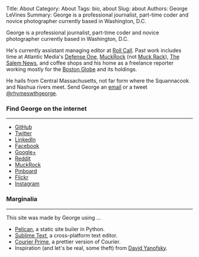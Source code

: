 Title: About
Category: About
Tags: bio, about
Slug: about
Authors: George LeVines
Summary: George is a professional journalist, part-time coder and novice photographer currently based in Washington, D.C.

George is a professional journalist, part-time coder and novice photographer currently based in Washington, D.C.

He's currently assistant managing editor at [Roll Call](http://www.rollcall.com/). Past work includes time at Atlantic Media's [Defense One](http://www.defenseone.com/), [MuckRock](https://www.muckrock.com/) (not [Muck Rack](http://muckrack.com/)), [The Salem News](http://www.salemnews.com/), and coffee shops and his home as a freelance reporter working mostly for the [Boston Globe](http://www.bostonglobe.com/) and its holdings.

He hails from Central Massachusetts, not far form where the Squannacook and Nashua rivers meet. Send George an [email](mailto:george.levines@gmail.com) or a tweet [@rhymeswthgeorge](https://twitter.com/intent/tweet?text=%40rhymeswthgeorge).

### Find George on the internet
---

- [<i class="fa fa-github"></i> GitHub](https://github.com/golfecholima/)
- [<i class="fa fa-twitter"></i> Twitter](https://twitter.com/rhymeswthgeorge)
- [<i class="fa fa-linkedin"></i> LinkedIn](https://www.linkedin.com/in/georgelevines)
- [<i class="fa fa-facebook"></i> Facebook](https://www.facebook.com/georgelevines)
- [<i class="fa fa-google-plus"></i> Google+](https://www.facebook.com/georgelevines)
- [<i class="fa fa-reddit"></i> Reddit](https://www.reddit.com/user/georgethegoat)
- [<i class="fa fa-file"></i> MuckRock](https://www.muckrock.com/accounts/profile/george.levines/)
- [<i class="fa fa-map-pin"></i> Pinboard](https://pinboard.in/u:rhymeswthgeorge/)
- [<i class="fa fa-flickr"></i> Flickr](https://www.flickr.com/photos/pterodactylphoto/)
- [<i class="fa fa-instagram"></i> Instagram](https://www.instagram.com/georgethegoat/)

### Marginalia
---

This site was made by George using ...

- [Pelican](http://docs.getpelican.com/en/3.6.3/index.html), a static site builer in Python.
- [Sublime Text](http://www.sublimetext.com/), a cross-platform text editor.
- [Courier Prime](http://www.quoteunquoteapps.com/courierprime/), a prettier version of Courier.
- Inspiration (and let's be real, some theft) from [David Yanofsky](http://yanofsky.info/).